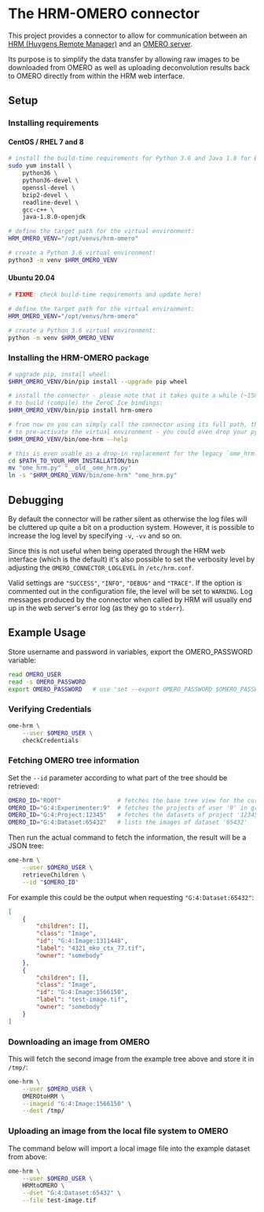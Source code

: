 # The HRM-OMERO connector

This project provides a connector to allow for communication between an [HRM (Huygens
Remote Manager)][hrm] and an [OMERO server][omero].

Its purpose is to simplify the data transfer by allowing raw images to be downloaded
from OMERO as well as uploading deconvolution results back to OMERO directly from within
the HRM web interface.

## Setup

### Installing requirements

#### CentOS / RHEL 7 and 8

```bash
# install the build-time requirements for Python 3.6 and Java 1.8 for Bio-Formats
sudo yum install \
    python36 \
    python36-devel \
    openssl-devel \
    bzip2-devel \
    readline-devel \
    gcc-c++ \
    java-1.8.0-openjdk

# define the target path for the virtual environment:
HRM_OMERO_VENV="/opt/venvs/hrm-omero"

# create a Python 3.6 virtual environment:
python3 -m venv $HRM_OMERO_VENV
```

#### Ubuntu 20.04

```bash
# FIXME: check build-time requirements and update here!

# define the target path for the virtual environment:
HRM_OMERO_VENV="/opt/venvs/hrm-omero"

# create a Python 3.6 virtual environment:
python -m venv $HRM_OMERO_VENV
```

### Installing the HRM-OMERO package

```bash
# upgrade pip, install wheel:
$HRM_OMERO_VENV/bin/pip install --upgrade pip wheel

# install the connector - please note that it takes quite a while (~15min) as it needs
# to build (compile) the ZeroC Ice bindings:
$HRM_OMERO_VENV/bin/pip install hrm-omero

# from now on you can simply call the connector using its full path, there is no need
# to pre-activate the virtual environment - you could even drop your pyenv completely:
$HRM_OMERO_VENV/bin/ome-hrm --help

# this is even usable as a drop-in replacement for the legacy `ome_hrm.py` script:
cd $PATH_TO_YOUR_HRM_INSTALLATION/bin
mv "ome_hrm.py" "__old__ome_hrm.py"
ln -s "$HRM_OMERO_VENV/bin/ome-hrm" "ome_hrm.py"
```

## Debugging

By default the connector will be rather silent as otherwise the log files will be
cluttered up quite a bit on a production system. However, it is possible to increase the
log level by specifying `-v`, `-vv` and so on.

Since this is not useful when being operated through the HRM web interface (which is
the default) it's also possible to set the verbosity level by adjusting the
`OMERO_CONNECTOR_LOGLEVEL` in `/etc/hrm.conf`.

Valid settings are `"SUCCESS"`, `"INFO"`, `"DEBUG"` and `"TRACE"`. If the option is
commented out in the configuration file, the level will be set to `WARNING`. Log
messages produced by the connector when called by HRM will usually end up in the web
server's error log (as they go to `stderr`).

## Example Usage

Store username and password in variables, export the OMERO_PASSWORD variable:

```bash
read OMERO_USER
read -s OMERO_PASSWORD
export OMERO_PASSWORD   # use 'set --export OMERO_PASSWORD $OMERO_PASSWORD' for fish
```

### Verifying Credentials

```bash
ome-hrm \
    --user $OMERO_USER \
    checkCredentials
```

### Fetching OMERO tree information

Set the `--id` parameter according to what part of the tree should be retrieved:

```bash
OMERO_ID="ROOT"                # fetches the base tree view for the current user
OMERO_ID="G:4:Experimenter:9"  # fetches the projects of user '9' in group '4'
OMERO_ID="G:4:Project:12345"   # fetches the datasets of project '12345'
OMERO_ID="G:4:Dataset:65432"   # lists the images of dataset '65432'
```

Then run the actual command to fetch the information, the result will be a JSON tree:

```bash
ome-hrm \
    --user $OMERO_USER \
    retrieveChildren \
    --id "$OMERO_ID"
```

For example this could be the output when requesting `"G:4:Dataset:65432"`:

```json
[
    {
        "children": [],
        "class": "Image",
        "id": "G:4:Image:1311448",
        "label": "4321_mko_ctx_77.tif",
        "owner": "somebody"
    },
    {
        "children": [],
        "class": "Image",
        "id": "G:4:Image:1566150",
        "label": "test-image.tif",
        "owner": "somebody"
    }
]
```

### Downloading an image from OMERO

This will fetch the second image from the example tree above and store it in `/tmp/`:

```bash
ome-hrm \
    --user $OMERO_USER \
    OMEROtoHRM \
    --imageid "G:4:Image:1566150" \
    --dest /tmp/
```

### Uploading an image from the local file system to OMERO

The command below will import a local image file into the example dataset from above:

```bash
ome-hrm \
    --user $OMERO_USER \
    HRMtoOMERO \
    --dset "G:4:Dataset:65432" \
    --file test-image.tif
```

[hrm]: https://huygens-rm.org/
[omero]: https://www.openmicroscopy.org/omero/
